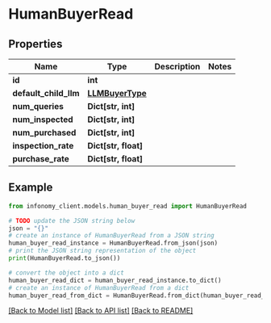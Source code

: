 # HumanBuyerRead


## Properties

Name | Type | Description | Notes
------------ | ------------- | ------------- | -------------
**id** | **int** |  | 
**default_child_llm** | [**LLMBuyerType**](LLMBuyerType.md) |  | 
**num_queries** | **Dict[str, int]** |  | 
**num_inspected** | **Dict[str, int]** |  | 
**num_purchased** | **Dict[str, int]** |  | 
**inspection_rate** | **Dict[str, float]** |  | 
**purchase_rate** | **Dict[str, float]** |  | 

## Example

```python
from infonomy_client.models.human_buyer_read import HumanBuyerRead

# TODO update the JSON string below
json = "{}"
# create an instance of HumanBuyerRead from a JSON string
human_buyer_read_instance = HumanBuyerRead.from_json(json)
# print the JSON string representation of the object
print(HumanBuyerRead.to_json())

# convert the object into a dict
human_buyer_read_dict = human_buyer_read_instance.to_dict()
# create an instance of HumanBuyerRead from a dict
human_buyer_read_from_dict = HumanBuyerRead.from_dict(human_buyer_read_dict)
```
[[Back to Model list]](../README.md#documentation-for-models) [[Back to API list]](../README.md#documentation-for-api-endpoints) [[Back to README]](../README.md)


